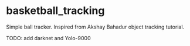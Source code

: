 # basketball_tracking
Simple ball tracker. Inspired from Akshay Bahadur object tracking tutorial.

TODO: add darknet and Yolo-9000
